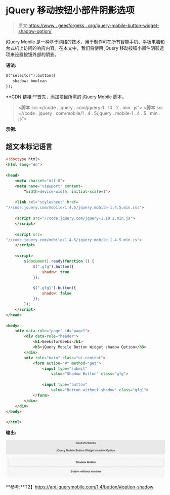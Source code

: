 # jQuery 移动按钮小部件阴影选项

> 原文:[https://www . geesforgeks . org/jquery-mobile-button-widget-shadow-option/](https://www.geeksforgeeks.org/jquery-mobile-button-widget-shadow-option/)

jQuery Mobile 是一种基于网络的技术，用于制作可在所有智能手机、平板电脑和台式机上访问的响应内容。在本文中，我们将使用 jQuery 移动按钮小部件阴影选项来设置按钮外部的阴影。

**语法:**

```html
$("selector").button({
   shadow: boolean
});
```

**CDN 链接:**首先，添加项目所需的 jQuery Mobile 脚本。

> <link rel="”stylesheet”" href="”//code.jquery.com/mobile/1.4.5/jquery.mobile-1.4.5.min.css”">
> <脚本 src =//code . jquery . com/jquery-1 . 10 . 2 . min . js”></脚本>
> <脚本 src =//code . jquery . com/mobile/1 . 4 . 5/jquery . mobile-1 . 4 . 5 . min . js”></脚本>

**示例:**

## 超文本标记语言

```html
<!doctype html>
<html lang="en">

<head>
    <meta charset="utf-8">
    <meta name="viewport" content=
        "width=device-width, initial-scale=1">

    <link rel="stylesheet" href=
"//code.jquery.com/mobile/1.4.5/jquery.mobile-1.4.5.min.css">

    <script src="//code.jquery.com/jquery-1.10.2.min.js">
    </script>

    <script src=
"//code.jquery.com/mobile/1.4.5/jquery.mobile-1.4.5.min.js">
    </script>

    <script>
        $(document).ready(function () {
            $(".gfg").button({
                shadow: true
            });

            $(".gfg1").button({
                shadow: false
            });
        });
    </script>
</head>

<body>
    <div data-role="page" id="page1">
        <div data-role="header">
            <h1>GeeksforGeeks</h1>
            <h3>jQuery Mobile Button Widget shadow Option</h3>
        </div>
        <div role="main" class="ui-content">
            <form action="#" method="get">
                <input type="submit" 
                    value="Shadow Button" class="gfg">

                <input type="button" 
                    value="Button without shadow" class="gfg1">
            </form>
        </div>
    </div>
</body>

</html>
```

**输出:**

![](img/87dde6c685b4755b84c64e8a674d0933.png)

**参考:**T2】https://api.jquerymobile.com/1.4/button/#option-shadow